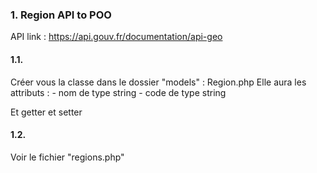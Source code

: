 
### 1. Region API to POO

API link : https://api.gouv.fr/documentation/api-geo

#### 1.1.

Créer vous la classe dans le dossier "models" : Region.php
Elle aura les attributs :
    - nom de type string
    - code de type string

Et getter et setter

#### 1.2.

Voir le fichier "regions.php"
